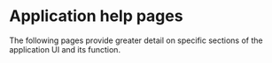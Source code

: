 # Application help pages

The following pages provide greater detail on specific sections of the application UI and its function.
